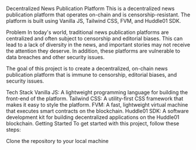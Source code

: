 Decentralized News Publication Platform
This is a decentralized news publication platform that operates on-chain and is censorship-resistant. The platform is built using Vanilla JS, Tailwind CSS, FVM, and Huddle01 SDK.

Problem
In today's world, traditional news publication platforms are centralized and often subject to censorship and editorial biases. This can lead to a lack of diversity in the news, and important stories may not receive the attention they deserve. In addition, these platforms are vulnerable to data breaches and other security issues.

The goal of this project is to create a decentralized, on-chain news publication platform that is immune to censorship, editorial biases, and security issues.

Tech Stack
Vanilla JS: A lightweight programming language for building the front-end of the platform.
Tailwind CSS: A utility-first CSS framework that makes it easy to style the platform.
FVM: A fast, lightweight virtual machine that executes smart contracts on the blockchain.
Huddle01 SDK: A software development kit for building decentralized applications on the Huddle01 blockchain.
Getting Started
To get started with this project, follow these steps:

Clone the repository to your local machine
